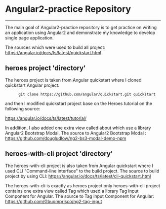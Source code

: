# Angular2-practice Repository 

***

The main goal of Angular2-practice repository is to get practice on writing an application using Angular2 and demonstrate my knowledge to develop single page application.

The sources which were used to build all project: 
  <a href="https://angular.io/docs/ts/latest/quickstart.html">https://angular.io/docs/ts/latest/quickstart.html</a>

## heroes project 'directory'
The heroes project is taken from Angular quickstart where I cloned quickstart Angular project:

          git clone https://github.com/angular/quickstart.git quickstart

and then I modified quickstart project base on the Heroes tutorial on the following source:

  <a href="https://angular.io/docs/ts/latest/tutorial/">https://angular.io/docs/ts/latest/tutorial/</a>

In addition, I also added one extra view called about which use a library Angular2 Bootstrap Modal.
The source to Angular2 Bootstrap Modal :
  <a href="https://github.com/dougludlow/ng2-bs3-modal-demo-npm">https://github.com/dougludlow/ng2-bs3-modal-demo-npm</a>

## heroes-with-cli project 'directory'
The heroes-with-cli project is also taken from Angular quickstart where I used CLI "Command-line interface" to the build project.
The source to build project by using CLI:
  <a href="https://angular.io/docs/ts/latest/cli-quickstart.html">https://angular.io/docs/ts/latest/cli-quickstart.html</a>
  
The heroes-with-cli is exactly as heroes project only heroes-with-cli project contains one extra view called Tag which used a library Tag Input Component for Angular.
The source to Tag Input Component for Angular:
  <a href="https://github.com/Gbuomprisco/ng2-tag-input">https://github.com/Gbuomprisco/ng2-tag-input</a>
